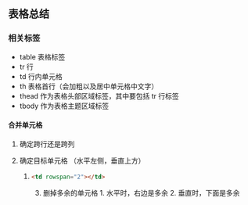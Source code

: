 ## 表格总结

### 相关标签

- table 表格标签
- tr 行
- td 行内单元格
- th 表格首行（会加粗以及居中单元格中文字）
- thead 作为表格头部区域标签，其中要包括 tr 行标签
- tbody 作为表格主题区域标签

#### 合并单元格

1. 确定跨行还是跨列

2. 确定目标单元格 （水平左侧，垂直上方）

   1. ```html
      <td rowspan="2"></td>
      ```

       3. 删掉多余的单元格
                 1. 水平时，右边是多余
                 2. 垂直时，下面是多余